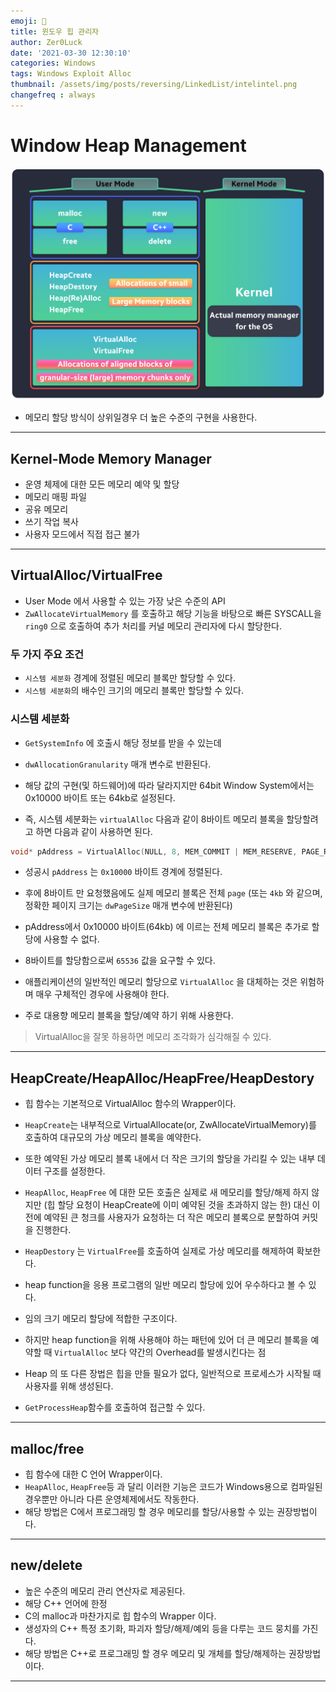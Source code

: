 ```yaml
---
emoji: 🍃
title: 윈도우 힙 관리자
author: Zer0Luck
date: '2021-03-30 12:30:10'
categories: Windows 
tags: Windows Exploit Alloc
thumbnail: /assets/img/posts/reversing/LinkedList/intelintel.png
changefreq : always
---
```


# Window Heap Management

![./winHeapIMHO.png](./winHeapIMHO.png)

- 메모리 할당 방식이 상위일경우 더 높은 수준의 구현을 사용한다.

***

## Kernel-Mode Memory Manager


- 운영 체제에 대한 모든 메모리 예약 및 할당
- 메모리 매핑 파일
- 공유 메모리
- 쓰기 작업 복사
- 사용자 모드에서 직접 접근 불가
***

## VirtualAlloc/VirtualFree

- User Mode 에서 사용할 수 있는 가장 낮은 수준의 API
- `ZwAllocateVirtualMemory` 를 호출하고 해당 기능을 바탕으로 빠른 SYSCALL을 `ring0` 으로 호출하여 추가 처리를 커널 메모리 관리자에 다시 할당한다.

### 두 가지 주요 조건

- `시스템 세분화` 경계에 정렬된 메모리 블록만 할당할 수 있다.
- `시스템 세분화`의 배수인 크기의 메모리 블록만 할당할 수 있다.

### 시스템 세분화

- `GetSystemInfo` 에 호출시 해당 정보를 받을 수 있는데
- `dwAllocationGranularity` 매개 변수로 반환된다.
- 해당 값의 구현(및 하드웨어)에 따라 달라지지만 64bit Window System에서는 0x10000 바이트 또는 64kb로 설정된다.

- 즉, 시스템 세분화는 `virtualAlloc` 다음과 같이 8바이트 메모리 블록을 할당할려고 하면 다음과 같이 사용하면 된다.

```cpp
void* pAddress = VirtualAlloc(NULL, 8, MEM_COMMIT | MEM_RESERVE, PAGE_READWRITE);
```

- 성공시 `pAddress` 는 `0x10000` 바이트 경계에 정렬된다.
- 후에 8바이트 만 요청했음에도 실제 메모리 블록은 전체 `page` (또는 `4kb` 와 같으며, 정확한 페이지 크기는 `dwPageSize` 매개 변수에 반환된다)
- pAddress에서 0x10000 바이트(64kb) 에 이르는 전체 메모리 블록은 추가로 할당에 사용할 수 없다.
- 8바이트를 할당함으로써 `65536` 값을 요구할 수 있다.

- 애플리케이션의 일반적인 메모리 할당으로 `VirtualAlloc` 을 대체하는 것은 위험하며 매우 구체적인 경우에 사용해야 한다.
- 주로 대용향 메모리 블록을 할당/예약 하기 위해 사용한다.


> VirtualAlloc을 잘못 하용하면 메모리 조각화가 심각해질 수 있다.
***

## HeapCreate/HeapAlloc/HeapFree/HeapDestory

- 힙 함수는 기본적으로 VirtualAlloc 함수의 Wrapper이다.

- `HeapCreate`는 내부적으로 VirtualAllocate(or, ZwAllocateVirtualMemory)를 호출하여 대규모의 가상 메모리 블록을 예약한다.
- 또한 예약된 가상 메모리 블록 내에서 더 작은 크기의 할당을 가리킬 수 있는 내부 데이터 구조를 설정한다.
- `HeapAlloc`, `HeapFree` 에 대한 모든 호출은 실제로 새 메모리를 할당/해제 하지 않지만 (힙 할당 요청이 HeapCreate에 이미 예약된 것을 초과하지 않는 한) 대신 이전에 예약된 큰 청크를 사용자가 요청하는 더 작은 메모리 블록으로 분할하여 커밋을 진행한다.
- `HeapDestory` 는 `VirtualFree`를 호출하여 실제로 가상 메모리를 해제하여 확보한다.

- heap function을 응용 프로그램의 일반 메모리 할당에 있어 우수하다고 볼 수 있다.
- 임의 크기 메모리 할당에 적합한 구조이다.
- 하지만 heap function을 위해 사용해야 하는 패턴에 있어 더 큰 메모리 블록을 예약할 때 `VirtualAlloc` 보다 약간의 Overhead를 발생시킨다는 점
- Heap 의 또 다른 장법은 힙을 만들 필요가 없다, 일반적으로 프로세스가 시작될 때 사용자를 위해 생성된다.
- `GetProcessHeap`함수를 호출하여 접근할 수 있다.
***
## malloc/free

- 힙 함수에 대한 C 언어 Wrapper이다.
- `HeapAlloc`, `HeapFree`등 과 달리 이러한 기능은 코드가 Windows용으로 컴파일된 경우뿐만 아니라 다른 운영체제에서도 작동한다.
- 해당 방법은 C에서 프로그래밍 할 경우 메모리를 할당/사용할 수 있는 권장방법이다.
***
## new/delete

- 높은 수준의 메모리 관리 연산자로 제공된다.
- 해당 C++ 언어에 한정
- C의 malloc과 마찬가지로 힙 합수의 Wrapper 이다.
- 생성자의 C++ 특정 초기화, 파괴자 할당/해제/예외 등을 다루는 코드 뭉치를 가진다.
- 해당 방법은 C++로 프로그래밍 할 경우 메모리 및 개체를 할당/해제하는 권장방법이다.
***

```toc
```